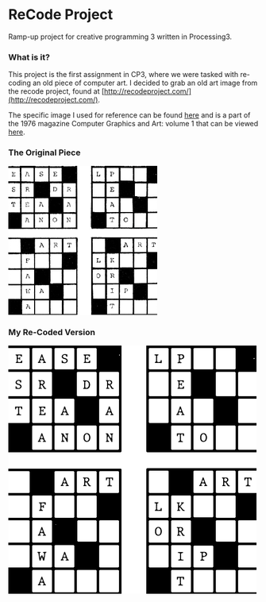 # ReCode Project
  Ramp-up project for creative programming 3 written in Processing3.

### What is it?
 
 This project is the first assignment in CP3, where we were tasked with re-coding an old piece of computer art.  I decided to grab an old art image from the recode project, found at [http://recodeproject.com/](http://recodeproject.com/).
 
 The specific image I used for reference can be found [here](http://recodeproject.com/artwork/v1n2digital-computer-based-sculpture-composed-of-coloured-elements) and is a part of the 1976 magazine Computer Graphics and Art: volume 1 that can be viewed [here](https://github.s3.amazonaws.com/downloads/matthewepler/ReCode_Project/COMPUTER_GRAPHICS_AND_ART_May1976.pdf?X-Amz-Algorithm=AWS4-HMAC-SHA256&X-Amz-Credential=AKIA5BA2674WEWV2CIOD%2F20210210%2Fus-east-1%2Fs3%2Faws4_request&X-Amz-Date=20210210T155959Z&X-Amz-Expires=300&X-Amz-SignedHeaders=host&X-Amz-Signature=d60f1de171545a892dc3e3be57c986bb06b2677d1090422f723df63102ab8673).
 ### The Original Piece
 ![Original art](https://raw.githubusercontent.com/splitty/ReCodeProject/main/ReferencePhoto.png)  
 
 ### My Re-Coded Version
 ![My recoded version](https://raw.githubusercontent.com/splitty/ReCodeProject/main/SaveFrame.png)  

